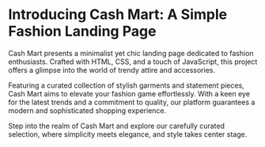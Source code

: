 
# Introducing Cash Mart: A Simple Fashion Landing Page

Cash Mart presents a minimalist yet chic landing page dedicated to fashion enthusiasts. Crafted with HTML, CSS, and a touch of JavaScript, this project offers a glimpse into the world of trendy attire and accessories.

Featuring a curated collection of stylish garments and statement pieces, Cash Mart aims to elevate your fashion game effortlessly. With a keen eye for the latest trends and a commitment to quality, our platform guarantees a modern and sophisticated shopping experience.

Step into the realm of Cash Mart and explore our carefully curated selection, where simplicity meets elegance, and style takes center stage.

